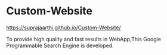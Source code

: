 # Custom-Website

https://suprajaarthi.github.io/Custom-Website/


To provide high quality and fast results in WebApp,This Google Programmable Search Engine is developed.
